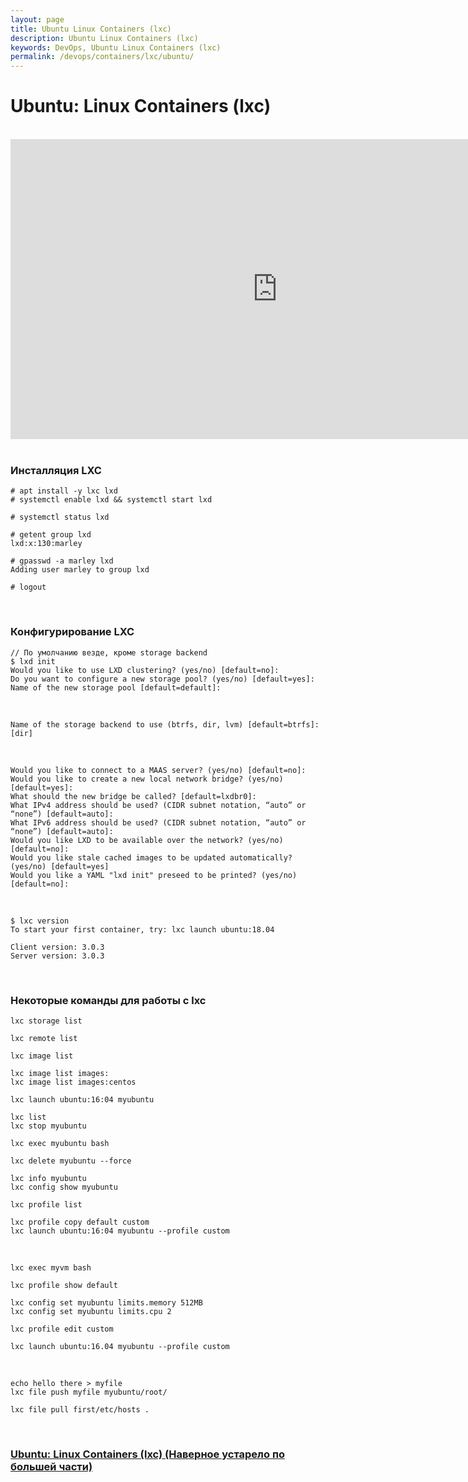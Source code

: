 ```yaml
---
layout: page
title: Ubuntu Linux Containers (lxc)
description: Ubuntu Linux Containers (lxc)
keywords: DevOps, Ubuntu Linux Containers (lxc)
permalink: /devops/containers/lxc/ubuntu/
---
```


# Ubuntu: Linux Containers (lxc)

<br/>

<div align="center">
    <iframe width="853" height="480" src="https://www.youtube.com/embed/CWmkSj_B-wo" frameborder="0" allow="autoplay; encrypted-media" allowfullscreen></iframe>
</div>

<br/>

### Инсталляция LXC

    # apt install -y lxc lxd
    # systemctl enable lxd && systemctl start lxd

    # systemctl status lxd

    # getent group lxd
    lxd:x:130:marley

    # gpasswd -a marley lxd
    Adding user marley to group lxd

    # logout

<br/>

### Конфигурирование LXC

    // По умолчанию везде, кроме storage backend
    $ lxd init
    Would you like to use LXD clustering? (yes/no) [default=no]:
    Do you want to configure a new storage pool? (yes/no) [default=yes]:
    Name of the new storage pool [default=default]:

<br/>

    Name of the storage backend to use (btrfs, dir, lvm) [default=btrfs]: [dir]

<br/>

    Would you like to connect to a MAAS server? (yes/no) [default=no]:
    Would you like to create a new local network bridge? (yes/no) [default=yes]:
    What should the new bridge be called? [default=lxdbr0]:
    What IPv4 address should be used? (CIDR subnet notation, “auto” or “none”) [default=auto]:
    What IPv6 address should be used? (CIDR subnet notation, “auto” or “none”) [default=auto]:
    Would you like LXD to be available over the network? (yes/no) [default=no]:
    Would you like stale cached images to be updated automatically? (yes/no) [default=yes]
    Would you like a YAML "lxd init" preseed to be printed? (yes/no) [default=no]:

<br/>

    $ lxc version
    To start your first container, try: lxc launch ubuntu:18.04

    Client version: 3.0.3
    Server version: 3.0.3

<br/>

### Некоторые команды для работы с lxc

    lxc storage list

    lxc remote list

    lxc image list

    lxc image list images:
    lxc image list images:centos

    lxc launch ubuntu:16:04 myubuntu

    lxc list
    lxc stop myubuntu

    lxc exec myubuntu bash

    lxc delete myubuntu --force

    lxc info myubuntu
    lxc config show myubuntu

    lxc profile list

    lxc profile copy default custom
    lxc launch ubuntu:16:04 myubuntu --profile custom

<br/>

    lxc exec myvm bash

    lxc profile show default

    lxc config set myubuntu limits.memory 512MB
    lxc config set myubuntu limits.cpu 2

    lxc profile edit custom

    lxc launch ubuntu:16.04 myubuntu --profile custom

<br/>

    echo hello there > myfile
    lxc file push myfile myubuntu/root/

    lxc file pull first/etc/hosts .

<br/>

### [Ubuntu: Linux Containers (lxc) (Наверное устарело по большей части)](/devops/containers/lxc/ubuntu/archive/)
